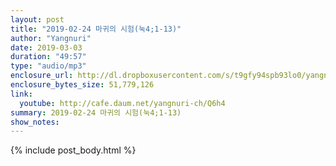 ```yaml
---
layout: post
title: "2019-02-24 마귀의 시험(눅4;1-13)"
author: "Yangnuri"
date: 2019-03-03
duration: "49:57"
type: "audio/mp3"
enclosure_url: http://dl.dropboxusercontent.com/s/t9gfy94spb93lo0/yangnurichurch190224.mp3
enclosure_bytes_size: 51,779,126
link:
  youtube: http://cafe.daum.net/yangnuri-ch/Q6h4
summary: 2019-02-24 마귀의 시험(눅4;1-13)
show_notes:
---
```


{% include post_body.html %}

